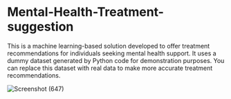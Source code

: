 # Mental-Health-Treatment-suggestion
This is a machine learning-based solution developed to offer treatment recommendations for individuals seeking mental health support. It uses a dummy dataset generated by Python code for demonstration purposes. You can replace this dataset with real data to make more accurate treatment recommendations.



![Screenshot (647)](https://github.com/Mesheswarage/Mental-Health-Treatment-suggestion/assets/97176530/71a44e82-bbd2-41e1-bf92-f30a6d007f69)
